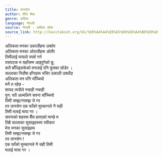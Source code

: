 ```yaml
---
title: तानसेन
author: तीर्थ श्रेष्ठ
genre: कविता
language: नेपाली
source: नेपाली - कविता कोश
source_link: http://kavitakosh.org/kk/%E0%A4%A4%E0%A5%80%E0%A4%B0%E0%A5%8D%E0%A4%A5_%E0%A4%B6%E0%A5%8D%E0%A4%B0%E0%A5%87%E0%A4%B7%E0%A5%8D%E0%A4%A0
---
```


अलिकता मनका उकालीहरू उक्लेर  
अलिकता मनका ओरालीहरू ओर्लेर  
तिमीलाई मायाले स्पर्श गर्न  
यसपटक म यहाँसम्म आइपुगेको छु,  
कतै बाँधिइसकेको मनलाई पनि फुक्का छोडेर ।  
सल्लाका निर्दोषा हाँगाहरू भाँचेर उकाली उक्लँदा  
अलिकता मन पनि भाँच्चियो  
मनै त रहेछ -  
शायद त्यसैले नचाही नचाही  
पुन: यतै अल्मलिने सपना साँच्चियो  
तिमी सम्झ/नसम्झ जे गर  
तर तानसेन एक फाँको मुस्कानले नै सही  
तिमी मलाई माया गर ।  
सपनाको शहरमा बैँस हराएको मान्छे म  
तिम्रै सल्लाका सुसाइहरूमा स्वीकार  
मेरा मनका सुसाइहरू  
तिमी सम्झ/नसम्झ जे गर  
तर तानसेन !  
एक फाँको मुस्कानले नै सही तिमी  
मलाई माया गर ।
